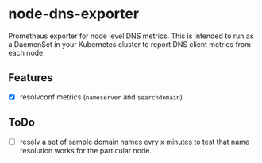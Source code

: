 # node-dns-exporter

Prometheus exporter for node level DNS metrics. This is intended to run as a
DaemonSet in your Kubernetes cluster to report DNS client metrics from each node.

## Features

* [x] resolvconf metrics (`nameserver` and `searchdomain`)

## ToDo

* [ ] resolv a set of sample domain names evry x minutes to test that name
  resolution works for the particular node.
